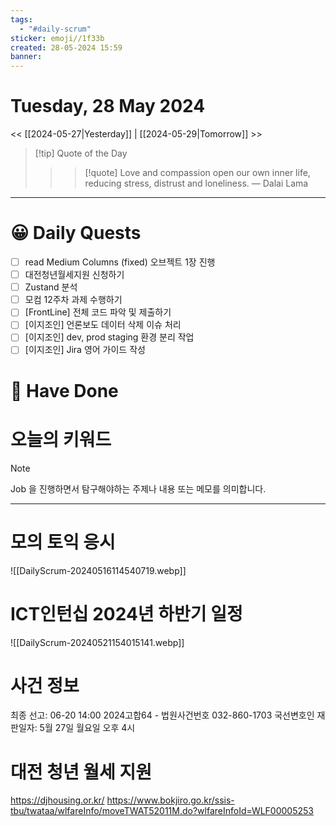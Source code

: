 ```yaml
---
tags:
  - "#daily-scrum"
sticker: emoji//1f33b
created: 28-05-2024 15:59
banner:
---
```

# Tuesday, 28 May 2024
<< [[2024-05-27|Yesterday]] | [[2024-05-29|Tomorrow]] >>

> [!tip] Quote of the Day  
> > > [!quote] Love and compassion open our own inner life, reducing stress, distrust and loneliness.
> — Dalai Lama

---

#  😀 Daily Quests
- [ ] read Medium Columns (fixed)
 오브젝트 1장 진행
- [ ] 대전청년월세지원 신청하기
- [ ] Zustand 분석
- [ ] 모컴 12주차 과제 수행하기
- [ ] [FrontLine] 전체 코드 파악 및 제출하기 
- [ ] [이지조인] 언론보도 데이터 삭제 이슈 처리
- [ ] [이지조인] dev, prod staging 환경 분리 작업
- [ ] [이지조인] Jira 영어 가이드 작성

# 🙂 Have Done



# 오늘의 키워드

> [!NOTE]
> Job 을 진행하면서 탐구해야하는 주제나 내용 또는 메모를 의미합니다.


---

# 모의 토익 응시
![[DailyScrum-20240516114540719.webp]]

# ICT인턴십 2024년 하반기 일정
![[DailyScrum-20240521154015141.webp]]

# 사건 정보
최종 선고: 06-20 14:00
2024고합64 - 법원사건번호
032-860-1703
국선변호인
재판일자: 5월 27일 월요일 오후 4시

# 대전 청년 월세 지원
https://djhousing.or.kr/
https://www.bokjiro.go.kr/ssis-tbu/twataa/wlfareInfo/moveTWAT52011M.do?wlfareInfoId=WLF00005253